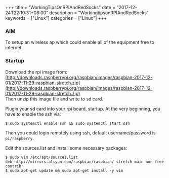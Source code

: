 +++
title = "WorkingTipsOnRPIAndRedSocks"
date = "2017-12-24T22:10:31+08:00"
description = "WorkingtipsonRPIAndRedSocks"
keywords = ["Linux"]
categories = ["Linux"]
+++
### AIM
To setup an wireless ap which could enable all of the equipment free to
internet.    

### Startup
Download the rpi image from:    
[http://downloads.raspberrypi.org/raspbian/images/raspbian-2017-12-01/2017-11-29-raspbian-stretch.zip](http://downloads.raspberrypi.org/raspbian/images/raspbian-2017-12-01/2017-11-29-raspbian-stretch.zip)    
Then unzip this image file and write to sd card.    

Plugin your sd card into your rpi board, startup. At the very beginning, you
have to enable the ssh via:    

```
$ sudo systemctl enable ssh && sudo systemctl start ssh
```
Then you could login remotely using ssh, default username/password is
`pi/raspberry`.    

Edit the sources.list and install some necessary packages:    

```
$ sudo vim /etc/apt/sources.list
deb http://mirrors.aliyun.com/raspbian/raspbian/ stretch main non-free contrib
$ sudo apt-get update && sudo apt-get install -y vim 
```

